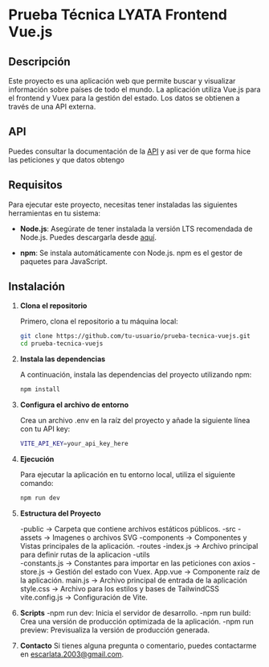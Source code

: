 # Prueba Técnica LYATA Frontend Vue.js

## Descripción

Este proyecto es una aplicación web que permite buscar y visualizar información sobre países de todo el mundo. La aplicación utiliza Vue.js para el frontend y Vuex para la gestión del estado. Los datos se obtienen a través de una API externa.

## API
Puedes consultar la documentación de la [API](https://countrystatecity.in/docs/)
y asi ver de que forma hice las peticiones y que datos obtengo

## Requisitos

Para ejecutar este proyecto, necesitas tener instaladas las siguientes herramientas en tu sistema:

- **Node.js**: Asegúrate de tener instalada la versión LTS recomendada de Node.js. Puedes descargarla desde [aquí](https://nodejs.org/).

- **npm**: Se instala automáticamente con Node.js. npm es el gestor de paquetes para JavaScript.

## Instalación

1. **Clona el repositorio**

   Primero, clona el repositorio a tu máquina local:

   ```bash
   git clone https://github.com/tu-usuario/prueba-tecnica-vuejs.git
   cd prueba-tecnica-vuejs


2. **Instala las dependencias**

    A continuación, instala las dependencias del proyecto utilizando npm:
    ```bash
    npm install


3. **Configura el archivo de entorno**

    Crea un archivo .env en la raíz del proyecto y añade la siguiente línea con tu API key:
    ```bash
    VITE_API_KEY=your_api_key_here

4. **Ejecución**
    
    Para ejecutar la aplicación en tu entorno local, utiliza el siguiente comando:
    ```bash
    npm run dev


5. **Estructura del Proyecto**
    
    -public -> Carpeta que contiene archivos estáticos públicos.
    -src
        -assets -> Imagenes o archivos SVG
        -components -> Componentes y Vistas principales de la aplicación.
        -routes
            -index.js -> Archivo principal para definir rutas de la aplicacion
        -utils  
          -constants.js -> Constantes para importar en las peticiones con axios
          -store.js -> Gestión del estado con Vuex.
    App.vue -> Componente raíz de la aplicación.
    main.js -> Archivo principal de entrada de la aplicación
    style.css -> Archivo para los estilos y bases de TailwindCSS
    vite.config.js -> Configuración de Vite.

6. **Scripts**
    -npm run dev: Inicia el servidor de desarrollo.
    -npm run build: Crea una versión de producción optimizada de la aplicación.
    -npm run preview: Previsualiza la versión de producción generada.

7. **Contacto**
    Si tienes alguna pregunta o comentario, puedes contactarme en escarlata.2003@gmail.com.